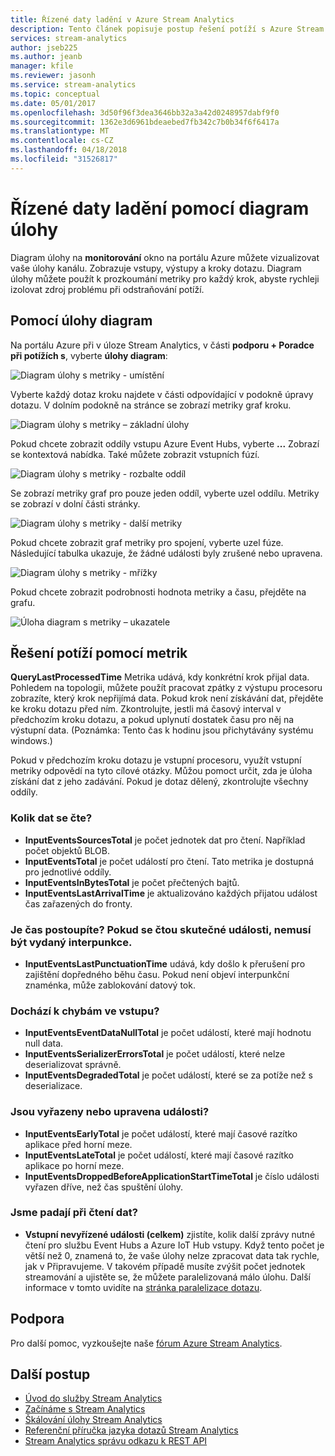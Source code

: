 ```yaml
---
title: Řízené daty ladění v Azure Stream Analytics
description: Tento článek popisuje postup řešení potíží s Azure Stream Analytics úlohu pomocí úlohy diagram a metriky na portálu Azure.
services: stream-analytics
author: jseb225
ms.author: jeanb
manager: kfile
ms.reviewer: jasonh
ms.service: stream-analytics
ms.topic: conceptual
ms.date: 05/01/2017
ms.openlocfilehash: 3d50f96f3dea3646bb32a3a42d0248957dabf9f0
ms.sourcegitcommit: 1362e3d6961bdeaebed7fb342c7b0b34f6f6417a
ms.translationtype: MT
ms.contentlocale: cs-CZ
ms.lasthandoff: 04/18/2018
ms.locfileid: "31526817"
---
```

# <a name="data-driven-debugging-by-using-the-job-diagram"></a>Řízené daty ladění pomocí diagram úlohy

Diagram úlohy na **monitorování** okno na portálu Azure můžete vizualizovat vaše úlohy kanálu. Zobrazuje vstupy, výstupy a kroky dotazu. Diagram úlohy můžete použít k prozkoumání metriky pro každý krok, abyste rychleji izolovat zdroj problému při odstraňování potíží.

## <a name="using-the-job-diagram"></a>Pomocí úlohy diagram

Na portálu Azure při v úloze Stream Analytics, v části **podporu + Poradce při potížích s**, vyberte **úlohy diagram**:

![Diagram úlohy s metriky - umístění](./media/stream-analytics-job-diagram-with-metrics/stream-analytics-job-diagram-with-metrics-portal-1.png)

Vyberte každý dotaz kroku najdete v části odpovídající v podokně úpravy dotazu. V dolním podokně na stránce se zobrazí metriky graf kroku.

![Diagram úlohy s metriky – základní úlohy](./media/stream-analytics-job-diagram-with-metrics/stream-analytics-job-diagram-with-metrics-portal-2.png)

Pokud chcete zobrazit oddíly vstupu Azure Event Hubs, vyberte **...** Zobrazí se kontextová nabídka. Také můžete zobrazit vstupních fúzí.

![Diagram úlohy s metriky - rozbalte oddíl](./media/stream-analytics-job-diagram-with-metrics/stream-analytics-job-diagram-with-metrics-portal-3.png)

Se zobrazí metriky graf pro pouze jeden oddíl, vyberte uzel oddílu. Metriky se zobrazí v dolní části stránky.

![Diagram úlohy s metriky - další metriky](./media/stream-analytics-job-diagram-with-metrics/stream-analytics-job-diagram-with-metrics-portal-4.png)

Pokud chcete zobrazit graf metriky pro spojení, vyberte uzel fúze. Následující tabulka ukazuje, že žádné události byly zrušené nebo upravena.

![Diagram úlohy s metriky - mřížky](./media/stream-analytics-job-diagram-with-metrics/stream-analytics-job-diagram-with-metrics-portal-5.png)

Pokud chcete zobrazit podrobnosti hodnota metriky a času, přejděte na grafu.

![Úloha diagram s metriky – ukazatele](./media/stream-analytics-job-diagram-with-metrics/stream-analytics-job-diagram-with-metrics-portal-6.png)

## <a name="troubleshoot-by-using-metrics"></a>Řešení potíží pomocí metrik

**QueryLastProcessedTime** Metrika udává, kdy konkrétní krok přijal data. Pohledem na topologii, můžete použít pracovat zpátky z výstupu procesoru zobrazíte, který krok nepřijímá data. Pokud krok není získávání dat, přejděte ke kroku dotazu před ním. Zkontrolujte, jestli má časový interval v předchozím kroku dotazu, a pokud uplynutí dostatek času pro něj na výstupní data. (Poznámka: Tento čas k hodinu jsou přichytávány systému windows.)
 
Pokud v předchozím kroku dotazu je vstupní procesoru, využít vstupní metriky odpovědí na tyto cílové otázky. Můžou pomoct určit, zda je úloha získání dat z jeho zadávání. Pokud je dotaz dělený, zkontrolujte všechny oddíly.
 
### <a name="how-much-data-is-being-read"></a>Kolik dat se čte?

*   **InputEventsSourcesTotal** je počet jednotek dat pro čtení. Například počet objektů BLOB.
*   **InputEventsTotal** je počet událostí pro čtení. Tato metrika je dostupná pro jednotlivé oddíly.
*   **InputEventsInBytesTotal** je počet přečtených bajtů.
*   **InputEventsLastArrivalTime** je aktualizováno každých přijatou událost čas zařazených do fronty.
 
### <a name="is-time-moving-forward-if-actual-events-are-read-punctuation-might-not-be-issued"></a>Je čas postoupíte? Pokud se čtou skutečné události, nemusí být vydaný interpunkce.

*   **InputEventsLastPunctuationTime** udává, kdy došlo k přerušení pro zajištění dopředného běhu času. Pokud není objeví interpunkční znaménka, může zablokování datový tok.
 
### <a name="are-there-any-errors-in-the-input"></a>Dochází k chybám ve vstupu?

*   **InputEventsEventDataNullTotal** je počet událostí, které mají hodnotu null data.
*   **InputEventsSerializerErrorsTotal** je počet událostí, které nelze deserializovat správně.
*   **InputEventsDegradedTotal** je počet událostí, které se za potíže než s deserializace.
 
### <a name="are-events-being-dropped-or-adjusted"></a>Jsou vyřazeny nebo upravena události?

*   **InputEventsEarlyTotal** je počet událostí, které mají časové razítko aplikace před horní meze.
*   **InputEventsLateTotal** je počet událostí, které mají časové razítko aplikace po horní meze.
*   **InputEventsDroppedBeforeApplicationStartTimeTotal** je číslo události vyřazen dříve, než čas spuštění úlohy.
 
### <a name="are-we-falling-behind-in-reading-data"></a>Jsme padají při čtení dat?

*   **Vstupní nevyřízené události (celkem)** zjistíte, kolik další zprávy nutné čtení pro službu Event Hubs a Azure IoT Hub vstupy. Když tento počet je větší než 0, znamená to, že vaše úlohy nelze zpracovat data tak rychle, jak v Připravujeme. V takovém případě musíte zvýšit počet jednotek streamování a ujistěte se, že můžete paralelizovaná málo úlohu. Další informace v tomto uvidíte na [stránka paralelizace dotazu](https://docs.microsoft.com/azure/stream-analytics/stream-analytics-parallelization). 


## <a name="get-help"></a>Podpora
Pro další pomoc, vyzkoušejte naše [fórum Azure Stream Analytics](https://social.msdn.microsoft.com/Forums/azure/home?forum=AzureStreamAnalytics). 

## <a name="next-steps"></a>Další postup
* [Úvod do služby Stream Analytics](stream-analytics-introduction.md)
* [Začínáme s Stream Analytics](stream-analytics-real-time-fraud-detection.md)
* [Škálování úlohy Stream Analytics](stream-analytics-scale-jobs.md)
* [Referenční příručka jazyka dotazů Stream Analytics](https://msdn.microsoft.com/library/azure/dn834998.aspx)
* [Stream Analytics správu odkazu k REST API](https://msdn.microsoft.com/library/azure/dn835031.aspx)
